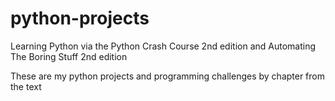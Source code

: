 # python-projects
Learning Python via the Python Crash Course 2nd edition and Automating The Boring Stuff 2nd edition


These are my python projects and programming challenges by chapter from the text
